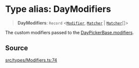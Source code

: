 # Type alias: DayModifiers

> **DayModifiers**: `Record` \<[`Modifier`](Modifier.md), [`Matcher`](Matcher.md) \| [`Matcher`](Matcher.md)[]\>

The custom modifiers passed to the [DayPickerBase.modifiers](../interfaces/DayPickerBase.md#modifiers).

## Source

[src/types/Modifiers.ts:74](https://github.com/gpbl/react-day-picker/blob/9ad13dc72fff814dcf720a62f6e3b5ea38e8af6d/src/types/Modifiers.ts#L74)
